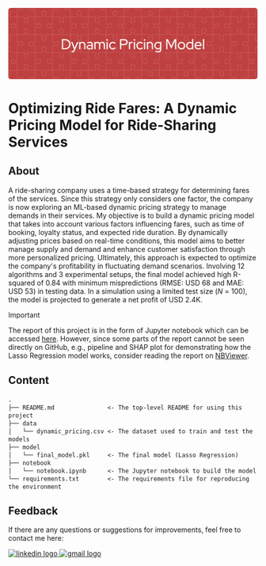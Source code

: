 ![header](headerNew.png)

# Optimizing Ride Fares: A Dynamic Pricing Model for Ride-Sharing Services

## About
A ride-sharing company uses a time-based strategy for determining fares of the services. Since this strategy only considers one factor, the company is now exploring an ML-based dynamic pricing strategy to manage demands in their services. My objective is to build a dynamic pricing model that takes into account various factors influencing fares, such as time of booking, loyalty status, and expected ride duration. By dynamically adjusting prices based on real-time conditions, this model aims to better manage supply and demand and enhance customer satisfaction through more personalized pricing. Ultimately, this approach is expected to optimize the company's profitability in fluctuating demand scenarios. Involving 12 algorithms and 3 experimental setups, the final model achieved high R-squared of 0.84 with minimum mispredictions (RMSE: USD 68 and MAE: USD 53) in testing data. In a simulation using a limited test size (*N* = 100), the model is projected to generate a net profit of USD 2.4K.

>[!important]
> The report of this project is in the form of Jupyter notebook which can be accessed [here](https://github.com/LingAdeu/dynamic-pricing-model/blob/main/notebook/notebook.ipynb). However, since some parts of the report cannot be seen directly on GitHub, e.g., pipeline and SHAP plot for demonstrating how the Lasso Regression model works, consider reading the report on [NBViewer](https://nbviewer.org/github/LingAdeu/dynamic-pricing-model/blob/main/notebook/notebook.ipynb).

## Content
    .
    ├── README.md               <- The top-level README for using this project
    ├── data
    │   └── dynamic_pricing.csv <- The dataset used to train and test the models
    ├── model
    │   └── final_model.pkl     <- The final model (Lasso Regression)
    ├── notebook
    │   └── notebook.ipynb      <- The Jupyter notebook to build the model
    └── requirements.txt        <- The requirements file for reproducing the environment

## Feedback
If there are any questions or suggestions for improvements, feel free to contact me here:

<a href="https://www.linkedin.com/in/adelia-januarto/" target="_blank">
    <img src="https://raw.githubusercontent.com/maurodesouza/profile-readme-generator/master/src/assets/icons/social/linkedin/default.svg" width="52" height="40" alt="linkedin logo"/>
  </a>
<a href="mailto:januartoadelia@gmail.com" target="_blank">
    <img src="https://raw.githubusercontent.com/maurodesouza/profile-readme-generator/master/src/assets/icons/social/gmail/default.svg"  width="52" height="40" alt="gmail logo"/>
  </a>